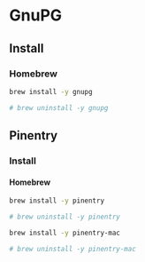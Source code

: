 # GnuPG

## Install

### Homebrew

```sh
brew install -y gnupg

# brew uninstall -y gnupg
```

## Pinentry

### Install

#### Homebrew

```sh
brew install -y pinentry

# brew uninstall -y pinentry
```

```sh
brew install -y pinentry-mac

# brew uninstall -y pinentry-mac
